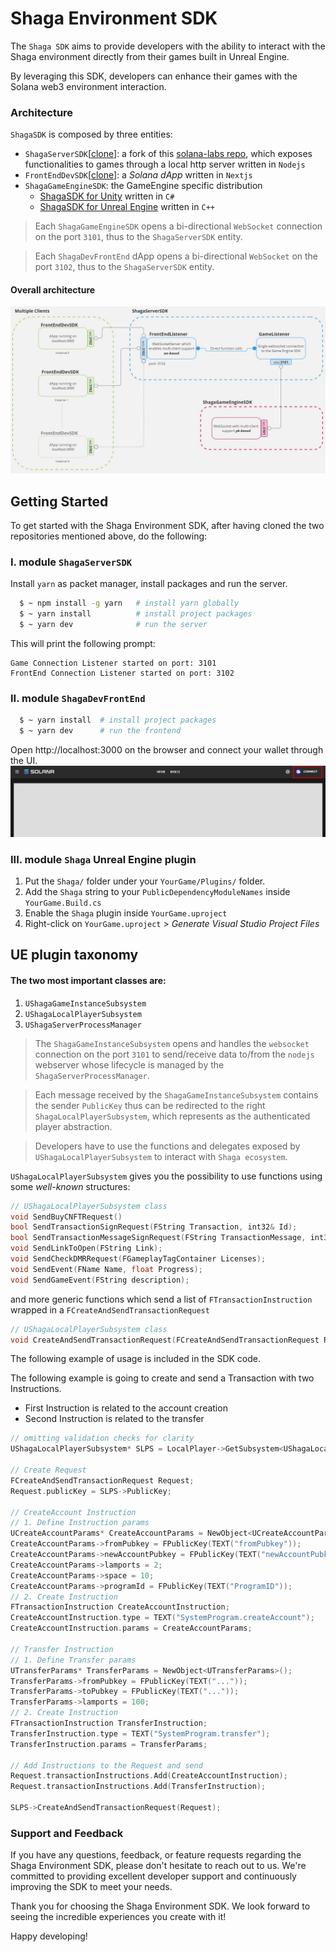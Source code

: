 # Shaga Environment SDK

The `Shaga SDK` aims to provide developers with the ability to interact with the Shaga environment directly from their games built in Unreal Engine.

By leveraging this SDK, developers can enhance their games with the Solana web3 environment interaction.

### Architecture
`ShagaSDK` is composed by three entities:
- `ShagaServerSDK`[[clone](https://github.com/ShagaDAO/ServerSDK)]: a fork of this [solana-labs repo](https://github.com/solana-developers/compressed-nfts), which exposes functionalities to games through a local http server written in `Nodejs`
- `FrontEndDevSDK`[[clone](https://github.com/ShagaDAO/FrontEndDevSDK)]: a *Solana dApp* written in `Nextjs`
- `ShagaGameEngineSDK`: the GameEngine specific distribution
    - [ShagaSDK for Unity](https://github.com/ShagaDAO/CSharpSDK) written in `C#`
    - [ShagaSDK for Unreal Engine]( https://github.com/ShagaDAO/UEPluginSDK) written in `C++`

>Each `ShagaGameEngineSDK` opens a bi-directional `WebSocket` connection on the port `3101`, thus to the `ShagaServerSDK` entity.

>Each `ShagaDevFrontEnd` dApp opens a bi-directional `WebSocket` on the port `3102`, thus to the `ShagaServerSDK` entity.

#### Overall architecture
![](./img/SDK_Architecture.jpg)

## Getting Started
To get started with the Shaga Environment SDK, after having cloned the two repositories mentioned above, do the following:

### I. module `ShagaServerSDK`
Install `yarn` as packet manager, install packages and run the server.
```bash
  $ ~ npm install -g yarn   # install yarn globally 
  $ ~ yarn install          # install project packages
  $ ~ yarn dev              # run the server
```
This will print the following prompt:
```
Game Connection Listener started on port: 3101
FrontEnd Connection Listener started on port: 3102
```
### II. module `ShagaDevFrontEnd`

```bash
  $ ~ yarn install  # install project packages
  $ ~ yarn dev      # run the frontend
```

Open http://localhost:3000 on the browser and connect your wallet through the UI.
![](img/Connect_Wallet.png)

### III. module `Shaga` Unreal Engine plugin
1. Put the `Shaga/` folder under your `YourGame/Plugins/` folder.
2. Add the `Shaga` string to your `PublicDependencyModuleNames` inside `YourGame.Build.cs`
3. Enable the `Shaga` plugin inside `YourGame.uproject`
4. Right-click on `YourGame.uproject` > *Generate Visual Studio Project Files*

## UE plugin taxonomy
#### The two most important classes are:
1. `UShagaGameInstanceSubsystem`
2. `UShagaLocalPlayerSubsystem` 
3. `UShagaServerProcessManager`

>The `ShagaGameInstanceSubsystem` opens and handles the `websocket` connection on the port `3101` to send/receive data to/from the `nodejs` webserver whose lifecycle is managed by the `ShagaServerProcessManager`.

>Each message received by the `ShagaGameInstanceSubsystem` contains the sender `PublicKey` thus can be redirected to the right `ShagaLocalPlayerSubsystem`, which represents as the authenticated player abstraction.

> Developers have to use the functions and delegates exposed by `UShagaLocalPlayerSubsystem` to interact with `Shaga ecosystem`.
 
`UShagaLocalPlayerSubsystem` gives you the possibility to use functions using some *well-known* structures:
```cpp
// UShagaLocalPlayerSubsystem class
void SendBuyCNFTRequest()
bool SendTransactionSignRequest(FString Transaction, int32& Id);
bool SendTransactionMessageSignRequest(FString TransactionMessage, int32& Id);
void SendLinkToOpen(FString Link);
void SendCheckDMRRequest(FGameplayTagContainer Licenses);
void SendEvent(FName Name, float Progress);
void SendGameEvent(FString description);
```
and more generic functions which send a list of `FTransactionInstruction` wrapped in a `FCreateAndSendTransactionRequest`
```cpp
// UShagaLocalPlayerSubsystem class
void CreateAndSendTransactionRequest(FCreateAndSendTransactionRequest Request);
```
The following example of usage is included in the SDK code.

The following example is going to create and send a Transaction with two Instructions.
- First Instruction is related to the account creation
- Second Instruction is related to the transfer

```cpp
// omitting validation checks for clarity
UShagaLocalPlayerSubsystem* SLPS = LocalPlayer->GetSubsystem<UShagaLocalPlayerSubsystem>();

// Create Request
FCreateAndSendTransactionRequest Request;
Request.publicKey = SLPS->PublicKey;

// CreateAccount Instruction
// 1. Define Instruction params
UCreateAccountParams* CreateAccountParams = NewObject<UCreateAccountParams>();
CreateAccountParams->fromPubkey = FPublicKey(TEXT("fromPubkey"));
CreateAccountParams->newAccountPubkey = FPublicKey(TEXT("newAccountPubkey"));
CreateAccountParams->lamports = 2;
CreateAccountParams->space = 10;
CreateAccountParams->programId = FPublicKey(TEXT("ProgramID"));
// 2. Create Instruction
FTransactionInstruction CreateAccountInstruction;
CreateAccountInstruction.type = TEXT("SystemProgram.createAccount");
CreateAccountInstruction.params = CreateAccountParams;

// Transfer Instruction
// 1. Define Transfer params
UTransferParams* TransferParams = NewObject<UTransferParams>();
TransferParams->fromPubkey = FPublicKey(TEXT("..."));
TransferParams->toPubkey = FPublicKey(TEXT("..."));
TransferParams->lamports = 100;
// 2. Create Instruction
FTransactionInstruction TransferInstruction;
TransferInstruction.type = TEXT("SystemProgram.transfer");
TransferInstruction.params = TransferParams;

// Add Instructions to the Request and send
Request.transactionInstructions.Add(CreateAccountInstruction);
Request.transactionInstructions.Add(TransferInstruction);

SLPS->CreateAndSendTransactionRequest(Request);
```


### Support and Feedback
If you have any questions, feedback, or feature requests regarding the Shaga Environment SDK, please don't hesitate to reach out to us. We're committed to providing excellent developer support and continuously improving the SDK to meet your needs.

Thank you for choosing the Shaga Environment SDK. We look forward to seeing the incredible experiences you create with it!

Happy developing!
